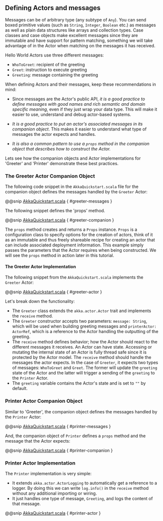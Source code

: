 ## Defining Actors and messages      

Messages can be of arbitrary type (any subtype of `Any`). You can send boxed primitive values (such as `String`, `Integer`, `Boolean` etc.) as messages as well as plain data structures like arrays and collection types. Case classes and case objects make excellent messages since they are immutable and have support for pattern matching, something we will take advantage of in the Actor when matching on the messages it has received. 

Hello World Actors use three different messages:

* `WhoToGreet`: recipient of the greeting
* `Greet`: instruction to execute greeting
* `Greeting`: message containing the greeting

When defining Actors and their messages, keep these recommendations in mind:

* Since messages are the Actor's public API, _it is a good practice to define messages with good names and rich semantic and domain specific meaning_, even if they just wrap your data type. This will make it easier to use, understand and debug actor-based systems. 

* _It is a good practice to put an actor's associated messages in its companion object_. This makes it easier to understand what type of messages the actor expects and handles. 

* _It is also a common pattern to use a `props` method in the companion object that describes how to construct the Actor._ 

Lets see how the companion objects and Actor implementations for 'Greeter' and 'Printer' demonstrate these best practices. 

### The Greeter Actor Companion Object

The following code snippet in the `AkkaQuickstart.scala` file for the companion object defines the messages handled by the `Greeter` Actor:
 
@@snip [AkkaQuickstart.scala]($g8src$/scala/com/lightbend/akka/sample/AkkaQuickstart.scala) { #greeter-messages }

The following snippet defines the 'props' method.

@@snip [AkkaQuickstart.scala]($g8src$/scala/com/lightbend/akka/sample/AkkaQuickstart.scala) { #greeter-companion }
 
The `props` method creates and returns a `Props` instance. `Props` is a configuration class to specify options for the creation of actors, think of it as an immutable and thus freely shareable recipe for creating an actor that can include associated deployment information. This example simply passes the parameters that the Actor requires when being constructed. We will see the `props` method in action later in this tutorial.
 
#### The Greeter Actor Implementation
 
The following snippet from the `AkkaQuickstart.scala` implements the `Greeter` Actor:  
 
@@snip [AkkaQuickstart.scala]($g8src$/scala/com/lightbend/akka/sample/AkkaQuickstart.scala) { #greeter-actor }
 
Let's break down the functionality:

* The `Greeter` class extends the `akka.actor.Actor` trait and implements the `receive` method. 
* The `Greeter` constructor accepts two parameters: `message: String`, which will be used when building greeting messages and `printerActor: ActorRef`, which is a reference to the Actor handling the outputting of the greeting.
* The `receive` method defines behavior; how the Actor should react to the different messages it receives. An Actor can have state. Accessing or mutating the internal state of an Actor is fully thread safe since it is protected by the Actor model. The `receive` method should handle the messages the actor expects. In the case of `Greeter`, it expects two types of messages: `WhoToGreet` and `Greet`. The former will update the `greeting` state of the Actor and the latter will trigger a sending of the `greeting` to the `Printer` Actor.
* The `greeting` variable contains the Actor's state and is set to `""` by default.
 
### Printer Actor Companion Object

Similar to 'Greeter', the companion object defines the messages handled by the `Printer` Actor:

@@snip [AkkaQuickstart.scala]($g8src$/scala/com/lightbend/akka/sample/AkkaQuickstart.scala) { #printer-messages }
  
And, the companion object of `Printer` defines a `props` method and the message that the Actor expects:
 
@@snip [AkkaQuickstart.scala]($g8src$/scala/com/lightbend/akka/sample/AkkaQuickstart.scala) { #printer-companion }
 
### Printer Actor Implementation
 
The `Printer` implementation is very simple:

* It extends `akka.actor.ActorLogging` to automatically get a reference to a logger. By doing this we can write `log.info()` in the `receive` method without any additional importing or wiring.
* It just handles one type of message, `Greeting`, and logs the content of that message.  
 
@@snip [AkkaQuickstart.scala]($g8src$/scala/com/lightbend/akka/sample/AkkaQuickstart.scala) { #printer-actor }
